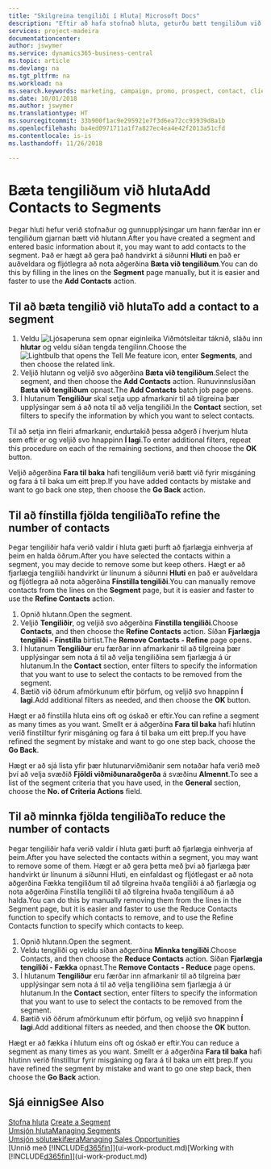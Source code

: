 ```yaml
---
title: "Skilgreina tengiliði í Hluta| Microsoft Docs"
description: "Eftir að hafa stofnað hluta, geturðu bætt tengiliðum við hlutann, t.d. sem hluta af markaðsherferð sem beint er að tilteknum viðskiptavinum eða biðlara."
services: project-madeira
documentationcenter: 
author: jswymer
ms.service: dynamics365-business-central
ms.topic: article
ms.devlang: na
ms.tgt_pltfrm: na
ms.workload: na
ms.search.keywords: marketing, campaign, promo, prospect, contact, client, customer
ms.date: 10/01/2018
ms.author: jswymer
ms.translationtype: HT
ms.sourcegitcommit: 33b900f1ac9e295921e7f3d6ea72cc93939d8a1b
ms.openlocfilehash: ba4ed0971711a1f7a827ec4ea4e42f2013a51cfd
ms.contentlocale: is-is
ms.lasthandoff: 11/26/2018

---
```

# <a name="add-contacts-to-segments"></a><span data-ttu-id="6b31a-103">Bæta tengiliðum við hluta</span><span class="sxs-lookup"><span data-stu-id="6b31a-103">Add Contacts to Segments</span></span>
<span data-ttu-id="6b31a-104">Þegar hluti hefur verið stofnaður og gunnupplýsingar um hann færðar inn er tengiliðum gjarnan bætt við hlutann.</span><span class="sxs-lookup"><span data-stu-id="6b31a-104">After you have created a segment and entered basic information about it, you may want to add contacts to the segment.</span></span> <span data-ttu-id="6b31a-105">Það er hægt að gera það handvirkt á síðunni **Hluti** en það er auðveldara og fljótlegra að nota aðgerðina **Bæta við tengiliðum**.</span><span class="sxs-lookup"><span data-stu-id="6b31a-105">You can do this by filling in the lines on the **Segment** page manually, but it is easier and faster to use the **Add Contacts** action.</span></span>

## <a name="to-add-a-contact-to-a-segment"></a><span data-ttu-id="6b31a-106">Til að bæta tengilið við hluta</span><span class="sxs-lookup"><span data-stu-id="6b31a-106">To add a contact to a segment</span></span>
1. <span data-ttu-id="6b31a-107">Veldu ![Ljósaperuna sem opnar eiginleika Viðmótsleitar](media/ui-search/search_small.png "Segðu mér hvað þú vilt gera") táknið, sláðu inn **hlutar** og veldu síðan tengda tengilinn.</span><span class="sxs-lookup"><span data-stu-id="6b31a-107">Choose the ![Lightbulb that opens the Tell Me feature](media/ui-search/search_small.png "Tell me what you want to do") icon, enter **Segments**, and then choose the related link.</span></span>  
2. <span data-ttu-id="6b31a-108">Veljið hlutann og veljið svo aðgerðina **Bæta við tengiliðum**.</span><span class="sxs-lookup"><span data-stu-id="6b31a-108">Select the segment, and then choose the **Add Contacts** action.</span></span> <span data-ttu-id="6b31a-109">Runuvinnslusíðan **Bæta við tengiliðum** opnast.</span><span class="sxs-lookup"><span data-stu-id="6b31a-109">The **Add Contacts** batch job page opens.</span></span>
3. <span data-ttu-id="6b31a-110">Í hlutanum **Tengiliður** skal setja upp afmarkanir til að tilgreina þær upplýsingar sem á að nota til að velja tengiliði.</span><span class="sxs-lookup"><span data-stu-id="6b31a-110">In the **Contact** section, set filters to specify the information by which you want to select contacts.</span></span>

<span data-ttu-id="6b31a-111">Til að setja inn fleiri afmarkanir, endurtakið þessa aðgerð í hverjum hluta sem eftir er og veljið svo hnappinn **Í lagi**.</span><span class="sxs-lookup"><span data-stu-id="6b31a-111">To enter additional filters, repeat this procedure on each of the remaining sections, and then choose the **OK** button.</span></span>

<span data-ttu-id="6b31a-112">Veljið aðgerðina **Fara til baka** hafi tengiliðum verið bætt við fyrir misgáning og fara á til baka um eitt þrep.</span><span class="sxs-lookup"><span data-stu-id="6b31a-112">If you have added contacts by mistake and want to go back one step, then choose the **Go Back** action.</span></span>

## <a name="to-refine-the-number-of-contacts"></a><span data-ttu-id="6b31a-113">Til að fínstilla fjölda tengiliða</span><span class="sxs-lookup"><span data-stu-id="6b31a-113">To refine the number of contacts</span></span>
<span data-ttu-id="6b31a-114">Þegar tengiliðir hafa verið valdir í hluta gæti þurft að fjarlægja einhverja af þeim en halda öðrum.</span><span class="sxs-lookup"><span data-stu-id="6b31a-114">After you have selected the contacts within a segment, you may decide to remove some but keep others.</span></span> <span data-ttu-id="6b31a-115">Hægt er að fjarlægja tengiliði handvirkt úr línunum á síðunni **Hluti** en það er auðveldara og fljótlegra að nota aðgerðina **Fínstilla tengiliði**.</span><span class="sxs-lookup"><span data-stu-id="6b31a-115">You can manually remove contacts from the lines on the **Segment** page, but it is easier and faster to use the **Refine Contacts** action.</span></span>

1. <span data-ttu-id="6b31a-116">Opnið hlutann.</span><span class="sxs-lookup"><span data-stu-id="6b31a-116">Open the segment.</span></span>
2. <span data-ttu-id="6b31a-117">Veljið **Tengiliðir**, og veljið svo aðgerðina **Fínstilla tengiliði**.</span><span class="sxs-lookup"><span data-stu-id="6b31a-117">Choose **Contacts**, and then choose the **Refine Contacts** action.</span></span> <span data-ttu-id="6b31a-118">Síðan **Fjarlægja tengiliði - Fínstilla** birtist.</span><span class="sxs-lookup"><span data-stu-id="6b31a-118">The **Remove Contacts - Refine** page opens.</span></span>
3. <span data-ttu-id="6b31a-119">Í hlutanum **Tengiliður** eru færðar inn afmarkanir til að tilgreina þær upplýsingar sem nota á til að velja tengiliðina sem fjarlægja á úr hlutanum.</span><span class="sxs-lookup"><span data-stu-id="6b31a-119">In the **Contact** section, enter filters to specify the information that you want to use to select the contacts to be removed from the segment.</span></span>
4. <span data-ttu-id="6b31a-120">Bætið við öðrum afmörkunum eftir þörfum, og veljið svo hnappinn **Í lagi**.</span><span class="sxs-lookup"><span data-stu-id="6b31a-120">Add additional filters as needed, and then choose the **OK** button.</span></span>

<span data-ttu-id="6b31a-121">Hægt er að fínstilla hluta eins oft og óskað er eftir.</span><span class="sxs-lookup"><span data-stu-id="6b31a-121">You can refine a segment as many times as you want.</span></span> <span data-ttu-id="6b31a-122">Smellt er á aðgerðina **Fara til baka** hafi hlutinn verið fínstilltur fyrir misgáning og fara á til baka um eitt þrep.</span><span class="sxs-lookup"><span data-stu-id="6b31a-122">If you have refined the segment by mistake and want to go one step back, choose the **Go Back**.</span></span>

<span data-ttu-id="6b31a-123">Hægt er að sjá lista yfir þær hlutunarviðmiðanir sem notaðar hafa verið með því að velja svæðið **Fjöldi viðmiðunaraðgerða** á svæðinu **Almennt**.</span><span class="sxs-lookup"><span data-stu-id="6b31a-123">To see a list of the segment criteria that you have used, in the **General** section, choose the **No. of Criteria Actions** field.</span></span>

## <a name="to-reduce-the-number-of-contacts"></a><span data-ttu-id="6b31a-124">Til að minnka fjölda tengiliða</span><span class="sxs-lookup"><span data-stu-id="6b31a-124">To reduce the number of contacts</span></span>
<span data-ttu-id="6b31a-125">Þegar tengiliðir hafa verið valdir í hluta gæti þurft að fjarlægja einhverja af þeim.</span><span class="sxs-lookup"><span data-stu-id="6b31a-125">After you have selected the contacts within a segment, you may want to remove some of them.</span></span> <span data-ttu-id="6b31a-126">Hægt er að gera þetta með því að fjarlæga þær handvirkt úr línunum á síðunni Hluti, en einfaldast og fljótlegast er að nota aðgerðina Fækka tengiliðum til að tilgreina hvaða tengiliði á að fjarlægja og nota aðgerðina Fínstilla tengiliði til að tilgreina hvaða tengiliðum á að halda.</span><span class="sxs-lookup"><span data-stu-id="6b31a-126">You can do this by manually removing them from the lines in the Segment page, but it is easier and faster to use the Reduce Contacts function to specify which contacts to remove, and to use the Refine Contacts function to specify which contacts to keep.</span></span>

1. <span data-ttu-id="6b31a-127">Opnið hlutann.</span><span class="sxs-lookup"><span data-stu-id="6b31a-127">Open the segment.</span></span>
2. <span data-ttu-id="6b31a-128">Veldu tengiliði og veldu síðan aðgerðina **Minnka tengiliði**.</span><span class="sxs-lookup"><span data-stu-id="6b31a-128">Choose Contacts, and then choose the **Reduce Contacts** action.</span></span> <span data-ttu-id="6b31a-129">Síðan **Fjarlægja tengiliði - Fækka** opnast.</span><span class="sxs-lookup"><span data-stu-id="6b31a-129">The **Remove Contacts - Reduce** page opens.</span></span>
3. <span data-ttu-id="6b31a-130">Í hlutanum **Tengiliður** eru færðar inn afmarkanir til að tilgreina þær upplýsingar sem nota á til að velja tengiliðina sem fjarlægja á úr hlutanum.</span><span class="sxs-lookup"><span data-stu-id="6b31a-130">In the **Contact** section, enter filters to specify the information that you want to use to select the contacts to be removed from the segment.</span></span>
4. <span data-ttu-id="6b31a-131">Bætið við öðrum afmörkunum eftir þörfum, og veljið svo hnappinn **Í lagi**.</span><span class="sxs-lookup"><span data-stu-id="6b31a-131">Add additional filters as needed, and then choose the **OK** button.</span></span>

<span data-ttu-id="6b31a-132">Hægt er að fækka í hlutum eins oft og óskað er eftir.</span><span class="sxs-lookup"><span data-stu-id="6b31a-132">You can reduce a segment as many times as you want.</span></span> <span data-ttu-id="6b31a-133">Smellt er á aðgerðina **Fara til baka** hafi hlutinn verið fínstilltur fyrir misgáning og fara á til baka um eitt þrep.</span><span class="sxs-lookup"><span data-stu-id="6b31a-133">If you have refined the segment by mistake and want to go one step back, then choose the **Go Back** action.</span></span>

## <a name="see-also"></a><span data-ttu-id="6b31a-134">Sjá einnig</span><span class="sxs-lookup"><span data-stu-id="6b31a-134">See Also</span></span>
<span data-ttu-id="6b31a-135">[Stofna hluta](marketing-how-create-segment.md) </span><span class="sxs-lookup"><span data-stu-id="6b31a-135">[Create a Segment](marketing-how-create-segment.md) </span></span>  
[<span data-ttu-id="6b31a-136">Umsjón hluta</span><span class="sxs-lookup"><span data-stu-id="6b31a-136">Managing Segments</span></span>](marketing-segments.md)  
[<span data-ttu-id="6b31a-137">Umsjón sölutækifæra</span><span class="sxs-lookup"><span data-stu-id="6b31a-137">Managing Sales Opportunities</span></span>](marketing-manage-sales-opportunities.md)  
<span data-ttu-id="6b31a-138">[Unnið með [!INCLUDE[d365fin](includes/d365fin_md.md)]](ui-work-product.md)</span><span class="sxs-lookup"><span data-stu-id="6b31a-138">[Working with [!INCLUDE[d365fin](includes/d365fin_md.md)]](ui-work-product.md)</span></span>  

